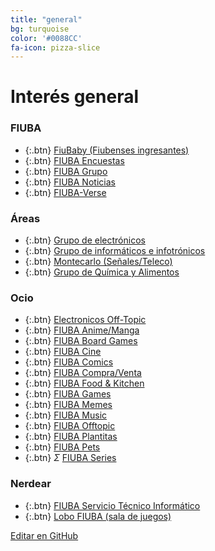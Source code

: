 ```yaml
---
title: "general"
bg: turquoise
color: '#0088CC'
fa-icon: pizza-slice
---
```

# Interés general

<!---
No poner los links de t.joinchat directamente,
usar https://www.protectyourlinks.com/ para obtener
un link corto protegido por captcha
-->

### FIUBA

*  {:.btn} <i class="fas fa-egg"></i> [FiuBaby (Fiubenses ingresantes)](https://www.proyl.com/BPyN12fz4)
*  {:.btn} <i class="fas fa-poll"></i> [FIUBA Encuestas](https://www.proyl.com/Z489bvwVJ)
*  {:.btn} <i class="fas fa-users"></i> [FIUBA Grupo](https://www.proyl.com/Z0P70nzQg)
*  {:.btn} <i class="fas fa-newspaper"></i> [FIUBA Noticias](http://t.me/FIUBA_Noticias)
*  {:.btn} <i class="fas fa-globe-americas"></i> [FIUBA-Verse](https://www.proyl.com/g92AxYcK1)

### Áreas

* {:.btn}  <i class="fas fa-microchip"></i> [Grupo de electrónicos](https://www.proyl.com/XYcy5L7c9)
* {:.btn}  <i class="fas fa-glasses"></i> [Grupo de informáticos e infotrónicos](https://www.proyl.com/yKn9rEE52)
* {:.btn}  <i class="fas fa-satellite"></i> [Montecarlo (Señales/Teleco)](https://www.proyl.com/5rYT1kiY9)
* {:.btn}  <i class="fas fa-atom"></i> [Grupo de Química y Alimentos](https://www.proyl.com/K1sTnJ7m5)

### Ocio
* {:.btn}  <i class="far fa-comment-dots"></i> [Electronicos Off-Topic](https://www.proyl.com/04a9yCQZi)
* {:.btn}  <i class="fas fa-dragon"></i> [FIUBA Anime/Manga](https://www.proyl.com/gCB22A7sn)
* {:.btn}  <i class="fas fa-chess"></i> [FIUBA Board Games](https://www.proyl.com/8I4fvMB9m)
* {:.btn}  <i class="fas fa-video"></i> [FIUBA Cine](https://www.proyl.com/dAJrj460R)
* {:.btn}  <i class="fas fa-mask"></i> [FIUBA Comics](https://www.proyl.com/M1By1Cn6p)
* {:.btn}  <i class="far fa-handshake"></i> [FIUBA Compra/Venta](https://www.proyl.com/01AdST1za)
* {:.btn}  <i class="fas fa-hamburger"></i> [FIUBA Food & Kitchen](https://www.proyl.com/P1Moi43Wc)
* {:.btn}  <i class="fas fa-gamepad"></i> [FIUBA Games](https://www.proyl.com/wsMAL890c)
* {:.btn}  <i class="fas fa-poo"></i> [FIUBA Memes](https://t.me/FIUBA_Memes)
* {:.btn}  <i class="fas fa-headphones-alt"></i> [FIUBA Music](https://www.proyl.com/EcmGFc356)
* {:.btn}  <i class="fas fa-icons"></i> [FIUBA Offtopic](https://www.proyl.com/Au5PcmZ24)
* {:.btn}  <i class="fas fa-leaf"></i> [FIUBA Plantitas](https://www.proyl.com/nc5VPn8J0)
* {:.btn}  <i class="fas fa-paw"></i> [FIUBA Pets](https://www.proyl.com/poOJ4Gj69)
* {:.btn}  <i class="fas">Σ</i> [FIUBA Series](https://www.proyl.com/10x5ECBob)


### Nerdear

* {:.btn}  <i class="fas fa-laptop-medical"></i> [FIUBA Servicio Técnico Informático](https://www.proyl.com/6qdsN3Q6X)
* {:.btn}  <i class="fab fa-wolf-pack-battalion"></i> <i class="fas fa-gamepad"></i> [Lobo FIUBA (sala de juegos)](https://www.proyl.com/CUhSq60f7)


<span class="editongithub">
	<a href="{{site.github.repository_url}}/blob/master/{{page.path}}">
		<i class="fas fa-pen"></i> Editar en GitHub
	</a>
</span>
